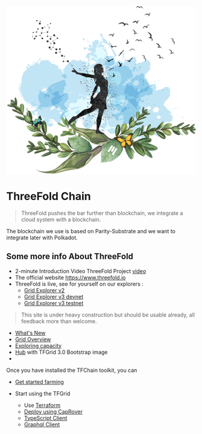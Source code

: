 ![](img/freedom_.png)

# ThreeFold Chain

> ThreeFold pushes the bar further than blockchain, we integrate a cloud system with a blockchain.

The blockchain we use is based on Parity-Substrate and we want to integrate later with Polkadot.


## Some more info About ThreeFold

- 2-minute Introduction Video ThreeFold Project [video](https://vimeo.com/438190961)
- The official website https://www.threefold.io
- ThreeFold is live, see for yourself on our explorers : 
  - [Grid Explorer v2](https://explorer.grid.tf/)
  - [Grid Explorer v3 devnet](https://explorer.dev.grid.tf/)
  - [Grid Explorer v3 testnet](https://explorer.test.grid.tf/)

> This site is under heavy construction but should be usable already, all feedback more than welcome. <BR>

- [What's New](grid3_new)
- [Grid Overview](manual3_tfgrid_home)
- [Exploring capacity](grid3_explorer)
- [Hub](https://dev.bootstrap.grid.tf) with TFGrid 3.0 Bootstrap image
- 
Once you have installed the TFChain toolkit, you can

- [Get started farming](create_farm)

- Start using the TFGrid
  - Use [Terraform](grid3_terraform_home)
  - [Deploy using CapRover](terraform_caprover)
  - [TypeScript Client](grid3_javascript_home)
  - [Graphql Client](graphql)
  

